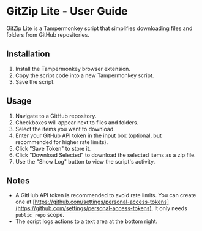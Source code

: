 # GitZip Lite - User Guide

GitZip Lite is a Tampermonkey script that simplifies downloading files and folders from GitHub repositories.

## Installation

1.  Install the Tampermonkey browser extension.
2.  Copy the script code into a new Tampermonkey script.
3.  Save the script.

## Usage

1.  Navigate to a GitHub repository.
2.  Checkboxes will appear next to files and folders.
3.  Select the items you want to download.
4.  Enter your GitHub API token in the input box (optional, but recommended for higher rate limits).
5.  Click "Save Token" to store it.
6.  Click "Download Selected" to download the selected items as a zip file.
7.  Use the "Show Log" button to view the script's activity.

## Notes

- A GitHub API token is recommended to avoid rate limits. You can create one at [https://github.com/settings/personal-access-tokens](https://github.com/settings/personal-access-tokens).  It only needs `public_repo` scope.
- The script logs actions to a text area at the bottom right.
